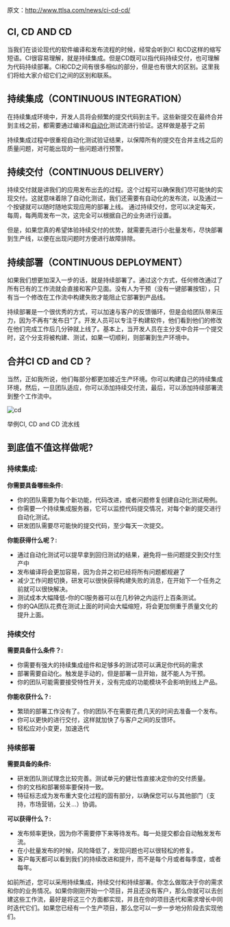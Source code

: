 原文：http://www.ttlsa.com/news/ci-cd-cd/

## CI, CD AND CD

当我们在谈论现代的软件编译和发布流程的时候，经常会听到CI 和CD这样的缩写短语。CI很容易理解，就是持续集成。但是CD既可以指代码持续交付，也可理解为代码持续部署。CI和CD之间有很多相似的部分，但是也有很大的区别。这里我们将给大家介绍它们之间的区别和联系。

## 持续集成（CONTINUOUS INTEGRATION）

在持续集成环境中，开发人员将会频繁的提交代码到主干。这些新提交在最终合并到主线之前，都需要通过编译和[自动化](http://www.ttlsa.com/auto/)测试流进行验证。这样做是基于之前

持续集成过程中很重视自动化测试验证结果，以保障所有的提交在合并主线之后的质量问题，对可能出现的一些问题进行预警。

## 持续交付（CONTINUOUS DELIVERY）

持续交付就是讲我们的应用发布出去的过程。这个过程可以确保我们尽可能快的实现交付。这就意味着除了自动化测试，我们还需要有自动化的发布流，以及通过一个按键就可以随时随地实现应用的部署上线。
通过持续交付，您可以决定每天，每周，每两周发布一次，这完全可以根据自己的业务进行设置。

但是，如果您真的希望体验持续交付的优势，就需要先进行小批量发布，尽快部署到生产线，以便在出现问题时方便进行故障排除。

## 持续部署（CONTINUOUS DEPLOYMENT）

如果我们想更加深入一步的话，就是持续部署了。通过这个方式，任何修改通过了所有已有的工作流就会直接和客户见面。没有人为干预（没有一键部署按钮），只有当一个修改在工作流中构建失败才能阻止它部署到产品线。

持续部署是一个很优秀的方式，可以加速与客户的反馈循环，但是会给团队带来压力，因为不再有“发布日”了。开发人员可以专注于构建软件，他们看到他们的修改在他们完成工作后几分钟就上线了。基本上，当开发人员在主分支中合并一个提交时，这个分支将被构建、测试，如果一切顺利，则部署到生产环境中。

## 合并CI CD and CD？

当然，正如我所说，他们每部分都更加接近生产环境。你可以构建自己的持续集成环境，然后，一旦团队适应，你可以添加持续交付流，最后，可以添加持续部署流到整个工作流中。

![cd](http://www.ttlsa.com/wp-content/uploads/2017/12/cicd-1024x90.jpg)

举例CI, CD and CD 流水线

## 到底值不值这样做呢?

### 持续集成:

**你需要具备哪些条件:**

- 你的团队需要为每个新功能，代码改进，或者问题修复创建自动化测试用例。
- 你需要一个持续集成服务器，它可以监控代码提交情况，对每个新的提交进行自动化测试。
- 研发团队需要尽可能快的提交代码，至少每天一次提交。

**你能获得什么呢？:**

- 通过自动化测试可以提早拿到回归测试的结果，避免将一些问题提交到交付生产中
- 发布编译将会更加容易，因为合并之初已经将所有问题都规避了
- 减少工作问题切换，研发可以很快获得构建失败的消息，在开始下一个任务之前就可以很快解决。
- 测试成本大幅降低-你的CI服务器可以在几秒钟之内运行上百条测试。
- 你的QA团队花费在测试上面的时间会大幅缩短，将会更加侧重于质量文化的提升上面。

### 持续交付

**需要具备什么条件？:**

- 你需要有强大的持续集成组件和足够多的测试项可以满足你代码的需求
- 部署需要自动化。触发是手动的，但是部署一旦开始，就不能人为干预。
- 你的团队可能需要接受特性开关，没有完成的功能模块不会影响到线上产品。

**你能收获什么？:**

- 繁琐的部署工作没有了。你的团队不在需要花费几天的时间去准备一个发布。
- 你可以更快的进行交付，这样就加快了与客户之间的反馈环。
- 轻松应对小变更，加速迭代

### 持续部署

**需要具备的条件:**

- 研发团队测试理念比较完善。测试单元的健壮性直接决定你的交付质量。
- 你的文档和部署频率要保持一致。
- 特征标志成为发布重大变化过程的固有部分，以确保您可以与其他部门（支持，市场营销，公关…）协调。

**可以获得什么？:**

- 发布频率更快，因为你不需要停下来等待发布。每一处提交都会自动触发发布流。
- 在小批量发布的时候，风险降低了，发现问题也可以很轻松的修复。
- 客户每天都可以看到我们的持续改进和提升，而不是每个月或者每季度，或者每年。

如前所述，您可以采用持续集成，持续交付和持续部署。你怎么做取决于你的需求和你的业务情况。如果你刚刚开始一个项目，并且还没有客户，那么你就可以去创建这些工作流，最好是将这三个方面都实现，并且在你的项目迭代和需求增长中同时迭代它们。如果您已经有一个生产项目，那么您可以一步一步地分阶段去实现他们。